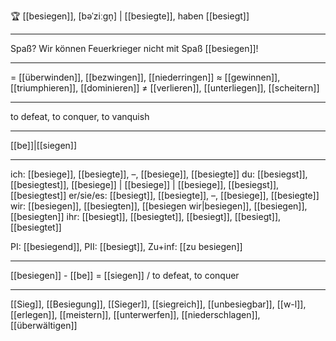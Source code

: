 🏆 [[besiegen]], [bəˈziːɡn̩] | [[besiegte]], haben [[besiegt]]

---
Spaß? Wir können Feuerkrieger nicht mit Spaß [[besiegen]]!

---
= [[überwinden]], [[bezwingen]], [[niederringen]]
≈ [[gewinnen]], [[triumphieren]], [[dominieren]]
≠ [[verlieren]], [[unterliegen]], [[scheitern]]

---
to defeat, to conquer, to vanquish

---
[[be]]|[[siegen]]

---
ich: [[besiege]], [[besiegte]], –, [[besiege]], [[besiegte]]
du: [[besiegst]], [[besiegtest]], [[besiege]] | [[besiege]] | [[besiege]], [[besiegst]], [[besiegtest]]
er/sie/es: [[besiegt]], [[besiegte]], –, [[besiege]], [[besiegte]]
wir: [[besiegen]], [[besiegten]], [[besiegen wir|besiegen]], [[besiegen]], [[besiegten]]
ihr: [[besiegt]], [[besiegtet]], [[besiegt]], [[besiegt]], [[besiegtet]]

PI: [[besiegend]], PII: [[besiegt]], Zu+inf: [[zu besiegen]]

---
[[besiegen]] - [[be]] = [[siegen]] / to defeat, to conquer

---
[[Sieg]], [[Besiegung]], [[Sieger]], [[siegreich]], [[unbesiegbar]], [[w-l]], [[erlegen]], [[meistern]], [[unterwerfen]], [[niederschlagen]], [[überwältigen]]